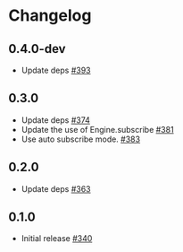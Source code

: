 # Changelog

## 0.4.0-dev
* Update deps [#393](https://github.com/fishjam-dev/membrane_rtc_engine/pull/393)

## 0.3.0
* Update deps [#374](https://github.com/jellyfish-dev/membrane_rtc_engine/pull/374)
* Update the use of Engine.subscribe [#381](https://github.com/jellyfish-dev/membrane_rtc_engine/pull/381)
* Use auto subscribe mode. [#383](https://github.com/jellyfish-dev/membrane_rtc_engine/pull/383)

## 0.2.0
* Update deps [#363](https://github.com/jellyfish-dev/membrane_rtc_engine/pull/363)

## 0.1.0
* Initial release [#340](https://github.com/jellyfish-dev/membrane_rtc_engine/pull/340)

